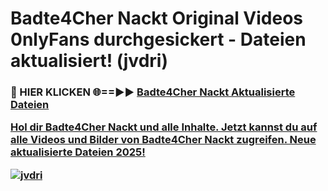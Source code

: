 # Badte4Cher Nackt Original Videos 0nlyFans durchgesickert - Dateien aktualisiert! (jvdri)

<h3>🔴 HIER KLICKEN 🌐==►► <a href="https://tinyurl.com/h6vf6nb8" rel="nofollow">Badte4Cher Nackt Aktualisierte Dateien

Hol dir Badte4Cher Nackt und alle Inhalte. Jetzt kannst du auf alle Videos und Bilder von Badte4Cher Nackt zugreifen. Neue aktualisierte Dateien 2025!

[![jvdri](https://i.imgur.com/sD4kR3V.gif)](https://tinyurl.com/h6vf6nb8)
